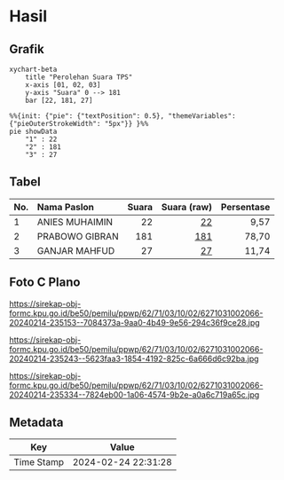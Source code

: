 # Hasil

## Grafik

```mermaid
xychart-beta
    title "Perolehan Suara TPS"
    x-axis [01, 02, 03]
    y-axis "Suara" 0 --> 181
    bar [22, 181, 27]
```

```mermaid
%%{init: {"pie": {"textPosition": 0.5}, "themeVariables": {"pieOuterStrokeWidth": "5px"}} }%%
pie showData
    "1" : 22
    "2" : 181
    "3" : 27
```

## Tabel

| No. | Nama Paslon    | Suara | Suara (raw) | Persentase |
|:--- |:-------------- | -----:| -----------:| ----------:|
| 1   | ANIES MUHAIMIN | 22    | [22][p-1]   | 9,57       |
| 2   | PRABOWO GIBRAN | 181   | [181][p-2]  | 78,70      |
| 3   | GANJAR MAHFUD  | 27    | [27][p-3]   | 11,74      |


[p-1]: https://github.com/gigit-pemilu/pemilu-2024-62-kalimantan-tengah/blob/main/pilpres/hitung-suara/sub/62-kalimantan-tengah/sub/71-kota-palangkaraya/sub/03-jekan-raya/sub/1002-menteng/sub/066-tps/sub/paslon-1.txt
[p-2]: https://github.com/gigit-pemilu/pemilu-2024-62-kalimantan-tengah/blob/main/pilpres/hitung-suara/sub/62-kalimantan-tengah/sub/71-kota-palangkaraya/sub/03-jekan-raya/sub/1002-menteng/sub/066-tps/sub/paslon-2.txt
[p-3]: https://github.com/gigit-pemilu/pemilu-2024-62-kalimantan-tengah/blob/main/pilpres/hitung-suara/sub/62-kalimantan-tengah/sub/71-kota-palangkaraya/sub/03-jekan-raya/sub/1002-menteng/sub/066-tps/sub/paslon-3.txt

## Foto C Plano

https://sirekap-obj-formc.kpu.go.id/be50/pemilu/ppwp/62/71/03/10/02/6271031002066-20240214-235153--7084373a-9aa0-4b49-9e56-294c36f9ce28.jpg

https://sirekap-obj-formc.kpu.go.id/be50/pemilu/ppwp/62/71/03/10/02/6271031002066-20240214-235243--5623faa3-1854-4192-825c-6a666d6c92ba.jpg

https://sirekap-obj-formc.kpu.go.id/be50/pemilu/ppwp/62/71/03/10/02/6271031002066-20240214-235334--7824eb00-1a06-4574-9b2e-a0a6c719a65c.jpg


## Metadata

| Key        | Value               |
| ---------- | ------------------- |
| Time Stamp | 2024-02-24 22:31:28 |



